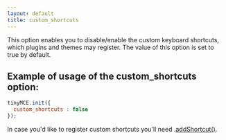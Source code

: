 ```yaml
---
layout: default
title: custom_shortcuts
---
```


This option enables you to disable/enable the custom keyboard shortcuts, which plugins and themes may register. The value of this option is set to true by default.

## Example of usage of the custom_shortcuts option:

```js
tinyMCE.init({
  custom_shortcuts : false
});
```

In case you'd like to register custom shortcuts you'll need <editor>.[addShortcut()](https://www.tinymce.com/docs-3x/api/class_tinymce.Editor.html/#addshortcut/).
